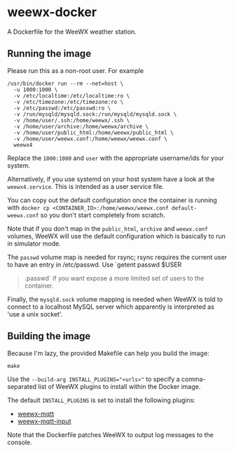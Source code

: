 # weewx-docker
A Dockerfile for the WeeWX weather station.

## Running the image

Please run this as a non-root user. For example

```
/usr/bin/docker run --rm --net=host \
  -u 1000:1000 \
  -v /etc/localtime:/etc/localtime:ro \
  -v /etc/timezone:/etc/timezone:ro \
  -v /etc/passwd:/etc/passwd:ro \
  -v /run/mysqld/mysqld.sock:/run/mysqld/mysqld.sock \
  -v /home/user/.ssh:/home/weewx/.ssh \
  -v /home/user/archive:/home/weewx/archive \
  -v /home/user/public_html:/home/weewx/public_html \
  -v /home/user/weewx.conf:/home/weewx/weewx.conf \
  weewx4
```

Replace the `1000:1000` and `user` with the appropriate username/ids
for your system.

Alternatively, if you use systemd on your host system have a look at
the `weewx4.service`. This is intended as a user service file.

You can copy out the default configuration once the container is
running with `docker cp <CONTAINER_ID>:/home/weewx/weewx.conf
default-weewx.conf` so you don't start completely from scratch.

Note that if you don't map in the `public_html`, `archive` and
`weewx.conf` volumes, WeeWX will use the default configuration which
is basically to run in simulator mode.

The `passwd` volume map is needed for rsync; rsync requires the
current user to have an entry in /etc/passwd. Use `getent passwd $USER
> .passwd` if you want expose a more limited set of users to the
container.

Finally, the `mysqld.sock` volume mapping is needed when WeeWX is told
to connect to a localhost MySQL server which apparently is interpreted
as 'use a unix socket'.

## Building the image

Because I'm lazy, the provided Makefile can help you build the image:

```
make
```

Use the `--build-arg INSTALL_PLUGINS="<urls>"` to specify a
comma-separated list of WeeWX plugins to install within the Docker
image.

The default `INSTALL_PLUGINS` is set to install the
following plugins:

* [weewx-mqtt](https://github.com/matthewwall/weewx-mqtt/)
* [weewx-mqtt-input](https://github.com/makob/weewx-mqtt-input)

Note that the Dockerfile patches WeeWX to output log messages to the
console.
